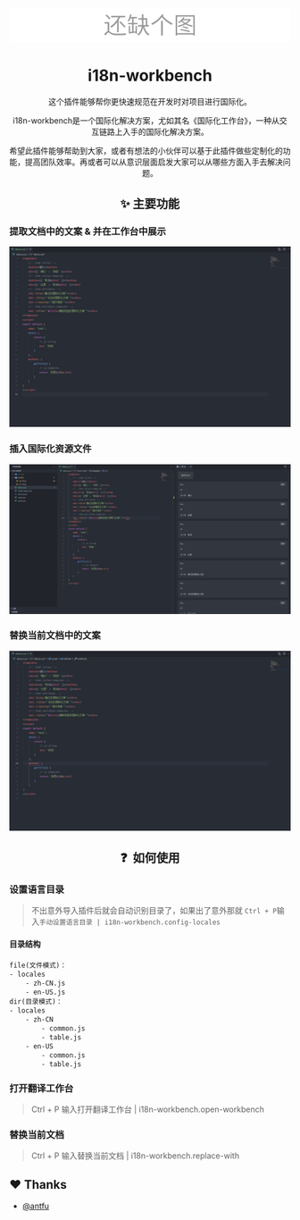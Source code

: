 <div align="center">
    <img src="./assets/Logo.png" />
</div>

<h1 align="center">i18n-workbench</h1>

<p align="center">
这个插件能够帮你更快速规范在开发时对项目进行国际化。
</p>

<p align="center">
i18n-workbench是一个国际化解决方案，尤如其名《国际化工作台》，一种从交互链路上入手的国际化解决方案。
</p>

<p align="center">
希望此插件能够帮助到大家，或者有想法的小伙伴可以基于此插件做些定制化的功能，提高团队效率。再或者可以从意识层面启发大家可以从哪些方面入手去解决问题。
</p>

<h2 align="center"> ✨ 主要功能</h2>

### 提取文档中的文案 & 并在工作台中展示

![](assets/Extractor.gif)

### 插入国际化资源文件

![](assets/Inserter.gif)

### 替换当前文档中的文案

![](assets/Replacer.gif)

<h2 align="center"> ❓ &nbsp如何使用 </h2>

### 设置语言目录
> 不出意外导入插件后就会自动识别目录了，如果出了意外那就 `Ctrl + P`输入`手动设置语言目录 | i18n-workbench.config-locales`

#### 目录结构

    file(文件模式)：
    - locales
        - zh-CN.js
        - en-US.js
    dir(目录模式)：
    - locales
        - zh-CN
            - common.js
            - table.js
        - en-US
            - common.js
            - table.js

### 打开翻译工作台

> Ctrl + P 输入打开翻译工作台 | i18n-workbench.open-workbench

### 替换当前文档

> Ctrl + P 输入替换当前文档 | i18n-workbench.replace-with

## ❤️ Thanks
- [@antfu](https://github.com/antfu)
